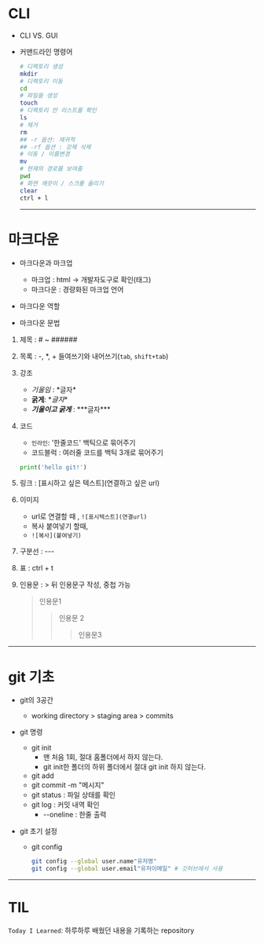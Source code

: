 # CLI

- CLI VS. GUI

- 커맨드라인 명령어

  

  ```bash
  # 디렉토리 생성
  mkdir
  # 디렉토리 이동
  cd
  # 파일을 생성
  touch
  # 디렉토리 안 리스트를 확인
  ls
  # 제거
  rm 
  ## -r 옵션: 재귀적
  ## -rf 옵션 : 강제 삭제
  # 이동 / 이름변경
  mv
  # 현재의 경로를 보여줌
  pwd
  # 화면 깨끗이 / 스크롤 올리기
  clear
  ctrl + l
  ```

  ---

# 마크다운

- 마크다운과 마크업
  - 마크업 : html -> 개발자도구로 확인(태그)
  - 마크다운 : 경량화된 마크업 언어

- 마크다운 역할

- 마크다운 문법

1. 제목 : # ~ ######

2. 목록 : -, *, +  들여쓰기와 내어쓰기(`tab`, `shift+tab`)

3. 강조

   - *기울임* : \*글자\*
   - **굵게**: \**글자**
   - ***기울이고 굵게*** : \*\*\*글자***

4. 코드

   - `인라인`: '한줄코드' 백틱으로 묶어주기
   - 코드블럭 : 여러줄 코드를 백틱 3개로 묶어주기

   ```python
   print('hello git!')
   ```

5. 링크 : \[표시하고 싶은 텍스트]\(연결하고 싶은 url)

6. 이미지

   - url로 연결할 때 , `![표시텍스트](연결url)`
   - 복사 붙여넣기 할때,
   - `![복사](붙여넣기)`

7. 구분선 : ---

8. 표 : ctrl + t

9. 인용문 : \> 뒤 인용문구 작성, 중첩 가능

   > 인용문1
   >
   > > 인용문 2
   > >
   > > > 인용문3 

---

# git 기초

- git의 3공간
  - working directory > staging area > commits

- git 명령
  - git init
    - 맨 처음 1회, 절대 홈폴더에서 하지 않는다.
    - git init한 폴더의 하위 폴더에서 절대 git init 하지 않는다.
  - git add
  - git commit -m "메시지"
  - git status : 파일 상태를 확인
  - git log : 커밋 내역 확인
    - --oneline : 한줄 출력

- git 초기 설정

  - git config

    ```bash
    git config --global user.name"유저명"
    git config --global user.email"유저이메일" # 깃허브에서 사용
    ```

---

# TIL

`Today I Learned`: 하루하루 배웠던 내용을 기록하는 repository

